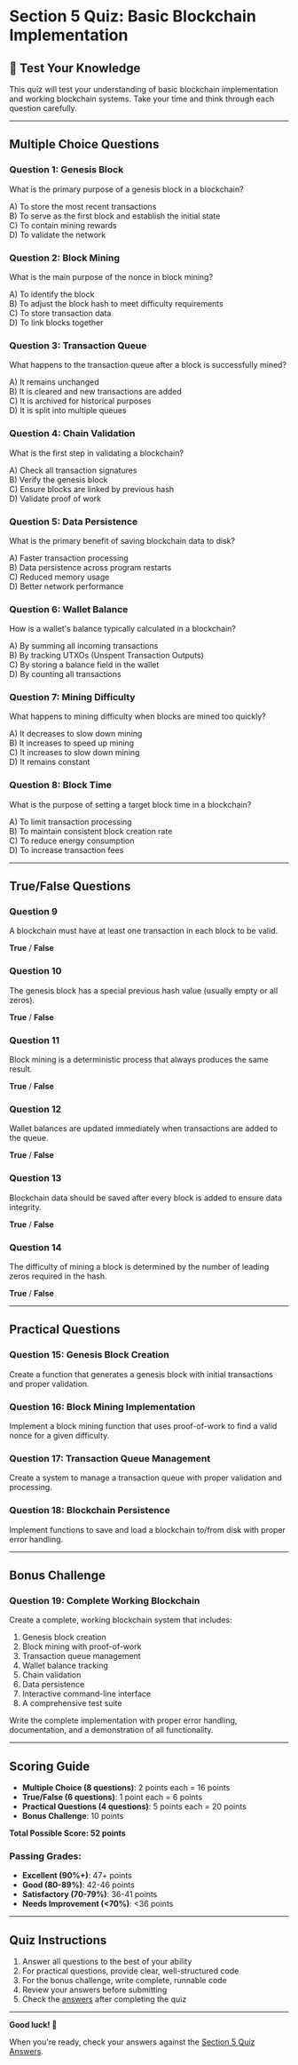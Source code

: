 # Section 5 Quiz: Basic Blockchain Implementation

## 📝 Test Your Knowledge

This quiz will test your understanding of basic blockchain implementation and working blockchain systems. Take your time and think through each question carefully.

---

## **Multiple Choice Questions**

### **Question 1: Genesis Block**
What is the primary purpose of a genesis block in a blockchain?

A) To store the most recent transactions  
B) To serve as the first block and establish the initial state  
C) To contain mining rewards  
D) To validate the network

### **Question 2: Block Mining**
What is the main purpose of the nonce in block mining?

A) To identify the block  
B) To adjust the block hash to meet difficulty requirements  
C) To store transaction data  
D) To link blocks together

### **Question 3: Transaction Queue**
What happens to the transaction queue after a block is successfully mined?

A) It remains unchanged  
B) It is cleared and new transactions are added  
C) It is archived for historical purposes  
D) It is split into multiple queues

### **Question 4: Chain Validation**
What is the first step in validating a blockchain?

A) Check all transaction signatures  
B) Verify the genesis block  
C) Ensure blocks are linked by previous hash  
D) Validate proof of work

### **Question 5: Data Persistence**
What is the primary benefit of saving blockchain data to disk?

A) Faster transaction processing  
B) Data persistence across program restarts  
C) Reduced memory usage  
D) Better network performance

### **Question 6: Wallet Balance**
How is a wallet's balance typically calculated in a blockchain?

A) By summing all incoming transactions  
B) By tracking UTXOs (Unspent Transaction Outputs)  
C) By storing a balance field in the wallet  
D) By counting all transactions

### **Question 7: Mining Difficulty**
What happens to mining difficulty when blocks are mined too quickly?

A) It decreases to slow down mining  
B) It increases to speed up mining  
C) It increases to slow down mining  
D) It remains constant

### **Question 8: Block Time**
What is the purpose of setting a target block time in a blockchain?

A) To limit transaction processing  
B) To maintain consistent block creation rate  
C) To reduce energy consumption  
D) To increase transaction fees

---

## **True/False Questions**

### **Question 9**
A blockchain must have at least one transaction in each block to be valid.

**True** / **False**

### **Question 10**
The genesis block has a special previous hash value (usually empty or all zeros).

**True** / **False**

### **Question 11**
Block mining is a deterministic process that always produces the same result.

**True** / **False**

### **Question 12**
Wallet balances are updated immediately when transactions are added to the queue.

**True** / **False**

### **Question 13**
Blockchain data should be saved after every block is added to ensure data integrity.

**True** / **False**

### **Question 14**
The difficulty of mining a block is determined by the number of leading zeros required in the hash.

**True** / **False**

---

## **Practical Questions**

### **Question 15: Genesis Block Creation**
Create a function that generates a genesis block with initial transactions and proper validation.

### **Question 16: Block Mining Implementation**
Implement a block mining function that uses proof-of-work to find a valid nonce for a given difficulty.

### **Question 17: Transaction Queue Management**
Create a system to manage a transaction queue with proper validation and processing.

### **Question 18: Blockchain Persistence**
Implement functions to save and load a blockchain to/from disk with proper error handling.

---

## **Bonus Challenge**

### **Question 19: Complete Working Blockchain**
Create a complete, working blockchain system that includes:
1. Genesis block creation
2. Block mining with proof-of-work
3. Transaction queue management
4. Wallet balance tracking
5. Chain validation
6. Data persistence
7. Interactive command-line interface
8. A comprehensive test suite

Write the complete implementation with proper error handling, documentation, and a demonstration of all functionality.

---

## **Scoring Guide**

- **Multiple Choice (8 questions)**: 2 points each = 16 points
- **True/False (6 questions)**: 1 point each = 6 points
- **Practical Questions (4 questions)**: 5 points each = 20 points
- **Bonus Challenge**: 10 points

**Total Possible Score: 52 points**

### **Passing Grades:**
- **Excellent (90%+)**: 47+ points
- **Good (80-89%)**: 42-46 points
- **Satisfactory (70-79%)**: 36-41 points
- **Needs Improvement (<70%)**: <36 points

---

## **Quiz Instructions**

1. Answer all questions to the best of your ability
2. For practical questions, provide clear, well-structured code
3. For the bonus challenge, write complete, runnable code
4. Review your answers before submitting
5. Check the [answers](./answers.md) after completing the quiz

---

**Good luck! 🚀**

When you're ready, check your answers against the [Section 5 Quiz Answers](./answers.md).
